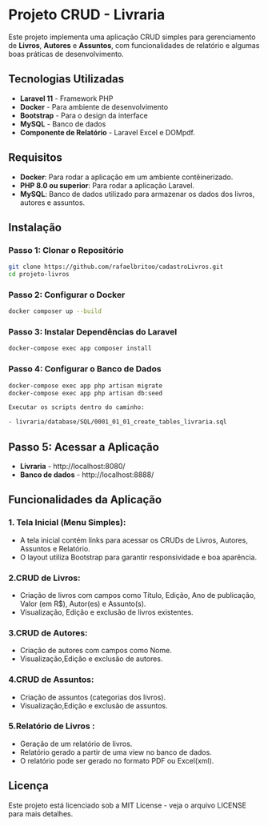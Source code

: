 # Projeto CRUD - Livraria

Este projeto implementa uma aplicação CRUD simples para gerenciamento de **Livros**, **Autores** e **Assuntos**, com funcionalidades de relatório e algumas boas práticas de desenvolvimento.

## Tecnologias Utilizadas

- **Laravel 11** - Framework PHP
- **Docker** - Para ambiente de desenvolvimento
- **Bootstrap** - Para o design da interface
- **MySQL** - Banco de dados
- **Componente de Relatório** - Laravel Excel e DOMpdf.

## Requisitos

- **Docker**: Para rodar a aplicação em um ambiente contêinerizado.
- **PHP 8.0 ou superior**: Para rodar a aplicação Laravel.
- **MySQL**: Banco de dados utilizado para armazenar os dados dos livros, autores e assuntos.

## Instalação

### Passo 1: Clonar o Repositório

```bash
git clone https://github.com/rafaelbritoo/cadastroLivros.git
cd projeto-livros
```

### Passo 2: Configurar o Docker


```bash
docker composer up --build
```

### Passo 3: Instalar Dependências do Laravel

```bash
docker-compose exec app composer install
```

### Passo 4: Configurar o Banco de Dados

```bash
docker-compose exec app php artisan migrate
docker-compose exec app php artisan db:seed

Executar os scripts dentro do caminho:

- livraria/database/SQL/0001_01_01_create_tables_livraria.sql
```

## Passo 5: Acessar a Aplicação

- **Livraria** - http://localhost:8080/
- **Banco de dados** - http://localhost:8888/

## Funcionalidades da Aplicação

### 1. Tela Inicial (Menu Simples):
- A tela inicial contém links para acessar os CRUDs de Livros, Autores, Assuntos e Relatório.
- O layout utiliza Bootstrap para garantir responsividade e boa aparência.

### 2.CRUD de Livros:

- Criação de livros com campos como Título, Edição, Ano de publicação, Valor (em R$), Autor(es) e Assunto(s).
- Visualização, Edição e exclusão de livros existentes.

### 3.CRUD de Autores:

- Criação de autores com campos como Nome.
- Visualização,Edição e exclusão de autores.

### 4.CRUD de Assuntos:

- Criação de assuntos (categorias dos livros).
- Visualização,Edição e exclusão de assuntos.

### 5.Relatório de Livros :

- Geração de um relatório de livros.
- Relatório gerado a partir de uma view no banco de dados.
- O relatório pode ser gerado no formato PDF ou Excel(xml).

## Licença

Este projeto está licenciado sob a MIT License - veja o arquivo LICENSE para mais detalhes.

